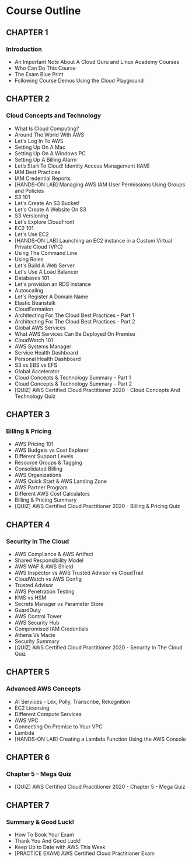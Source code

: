 # Course Outline

## CHAPTER 1

### Introduction

- An Important Note About A Cloud Guru and Linux Academy Courses
- Who Can Do This Course
- The Exam Blue Print
- Following Course Demos Using the Cloud Playground

## CHAPTER 2

### Cloud Concepts and Technology

- What Is Cloud Computing?
- Around The World With AWS
- Let's Log In To AWS
- Setting Up On A Mac
- Setting Up On A Windows PC
- Setting Up A Billing Alarm
- Let’s Start To Cloud! Identity Access Management (IAM)
- IAM Best Practices
- IAM Credential Reports
- [HANDS-ON LAB] Managing AWS IAM User Permissions Using Groups and Policies
- S3 101
- Let's Create An S3 Bucket!
- Let's Create A Website On S3
- S3 Versioning
- Let's Explore CloudFront
- EC2 101
- Let's Use EC2
- [HANDS-ON LAB] Launching an EC2 instance in a Custom Virtual Private Cloud (VPC)
- Using The Command Line
- Using Roles
- Let's Build A Web Server
- Let's Use A Load Balancer
- Databases 101
- Let's provision an RDS instance
- Autoscaling
- Let's Register A Domain Name
- Elastic Beanstalk
- CloudFormation
- Architecting For The Cloud Best Practices - Part 1
- Architecting For The Cloud Best Practices - Part 2
- Global AWS Services
- What AWS Services Can Be Deployed On Premise
- CloudWatch 101
- AWS Systems Manager
- Service Health Dashboard
- Personal Health Dashboard
- S3 vs EBS vs EFS
- Global Accelerator
- Cloud Concepts & Technology Summary - Part 1
- Cloud Concepts & Technology Summary - Part 2
- [QUIZ] AWS Certified Cloud Practitioner 2020 - Cloud Concepts And Technology Quiz

## CHAPTER 3

### Billing & Pricing

- AWS Pricing 101
- AWS Budgets vs Cost Explorer
- Different Support Levels
- Resource Groups & Tagging
- Consolidated Billing
- AWS Organizations
- AWS Quick Start & AWS Landing Zone
- AWS Partner Program
- Different AWS Cost Calculators
- Billing & Pricing Summary
- [QUIZ] AWS Certified Cloud Practitioner 2020 - Billing & Pricing Quiz

## CHAPTER 4

### Security In The Cloud

- AWS Compliance & AWS Artifact
- Shared Responsibility Model
- AWS WAF & AWS Shield
- AWS Inspector vs AWS Trusted Advisor vs CloudTrail
- CloudWatch vs AWS Config
- Trusted Advisor
- AWS Penetration Testing
- KMS vs HSM
- Secrets Manager vs Parameter Store
- GuardDuty
- AWS Control Tower
- AWS Security Hub
- Compromised IAM Credentials
- Athena Vs Macie
- Security Summary
- [QUIZ] AWS Certified Cloud Practitioner 2020 - Security In The Cloud Quiz

## CHAPTER 5

### Advanced AWS Concepts

- AI Services - Lex, Polly, Transcribe, Rekognition
- EC2 Licensing
- Different Compute Services
- AWS VPC
- Connecting On Premise to Your VPC
- Lambda
- [HANDS-ON LAB] Creating a Lambda Function Using the AWS Console

## CHAPTER 6

### Chapter 5 - Mega Quiz

- [QUIZ] AWS Certified Cloud Practitioner 2020 - Chapter 5 - Mega Quiz

## CHAPTER 7

### Summary & Good Luck!

- How To Book Your Exam
- Thank You And Good Luck!
- Keep Up to Date with AWS This Week
- [PRACTICE EXAM] AWS Certified Cloud Practitioner Exam
